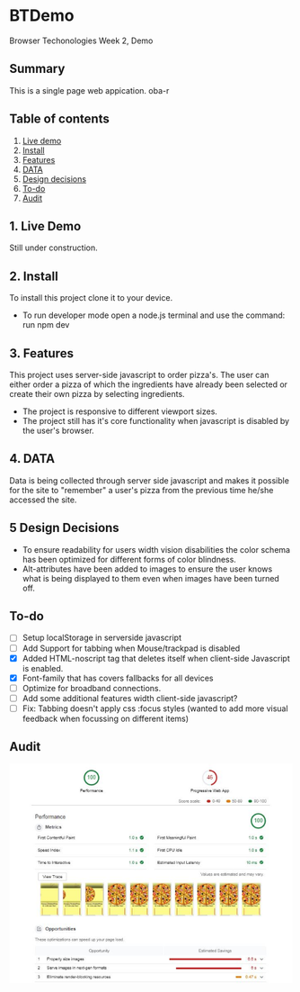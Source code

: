 # BTDemo
Browser Techonologies Week 2, Demo

## Summary
This is a single page web appication. oba-r

## Table of contents
1. [Live demo](#1-Live-demo)
2. [Install](#2-Install)
3. [Features](#3-Features)
4. [DATA](#4-DATA)
5. [Design decisions](#5-Design-Decisions)
6. [To-do](#6-To-do)
7. [Audit](#7-Audit)

## 1. Live Demo
Still under construction. 

## 2. Install
To install this project clone it to your device.
- To run developer mode open a node.js terminal and use the command: run npm dev

## 3. Features
This project uses server-side javascript to order pizza's. The user can either order a pizza of which the ingredients have already been selected or create their own pizza by selecting ingredients.
- The project is responsive to different viewport sizes.
- The project still has it's core functionality when javascript is disabled by the user's browser.

## 4. DATA
Data is being collected through server side javascript and makes it possible for the site to "remember" a user's pizza from the previous time he/she accessed the site.

## 5 Design Decisions
- To ensure readability for users width vision disabilities the color schema has been optimized for different forms of color blindness.
- Alt-attributes have been added to images to ensure the user knows what is being displayed to them even when images have been turned off.


## To-do
- [ ] Setup localStorage in serverside javascript
- [ ] Add Support for tabbing when Mouse/trackpad is disabled
- [X] Added HTML-noscript tag that deletes itself when client-side Javascript is enabled.
- [X] Font-family that has covers fallbacks for all devices
- [ ] Optimize for broadband connections.
- [ ] Add some additional features width client-side javascript?
- [ ] Fix: Tabbing doesn't apply css :focus styles (wanted to add more visual feedback when focussing on different items)

## Audit
![Audit](https://github.com/Stanargy/BTDemo/blob/master/public/assets/audit.JPG "This is the result of audit of '/' on 22-03-2019 ")

